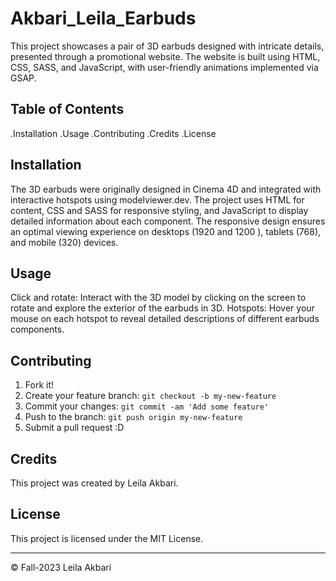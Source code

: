 # Akbari_Leila_Earbuds

This project showcases a pair of 3D earbuds designed with intricate details, presented through a promotional website. The website is built using HTML, CSS, SASS, and JavaScript, with user-friendly animations implemented via GSAP.

## Table of Contents
.Installation
.Usage
.Contributing
.Credits
.License

## Installation
The 3D earbuds were originally designed in Cinema 4D and integrated with interactive hotspots using modelviewer.dev. The project uses HTML for content, CSS and SASS for responsive styling, and JavaScript to display detailed information about each component. The responsive design ensures an optimal viewing experience on desktops (1920 and 1200 ), tablets (768), and mobile (320) devices. 

## Usage

Click and rotate: Interact with the 3D model by clicking on the screen to rotate and explore the exterior of the earbuds in 3D.
Hotspots: Hover your mouse on each hotspot to reveal detailed descriptions of different earbuds components.


## Contributing

1. Fork it!
2. Create your feature branch: `git checkout -b my-new-feature`
3. Commit your changes: `git commit -am 'Add some feature'`
4. Push to the branch: `git push origin my-new-feature`
5. Submit a pull request :D


## Credits

This project was created by Leila Akbari.

## License

This project is licensed under the MIT License.

- - -
© Fall-2023  Leila Akbari
